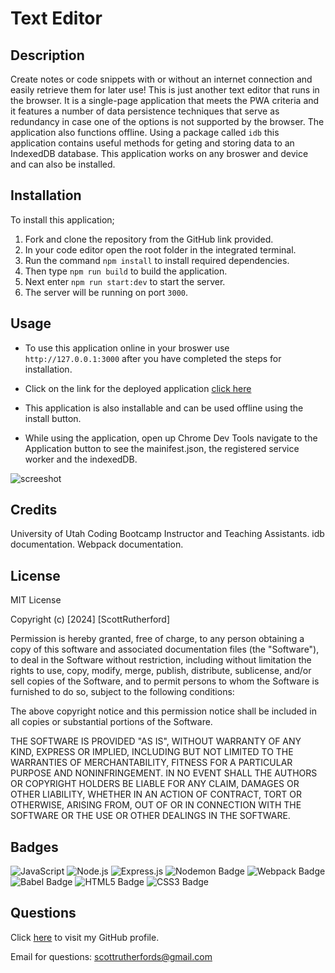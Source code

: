 # Text Editor 

## Description

Create notes or code snippets with or without an internet connection and easily retrieve them for later use! This is just another text editor that runs in the browser. It is a single-page application that meets the PWA criteria and it features a number of data persistence techniques that serve as redundancy in case one of the options is not supported by the browser. The application also functions offline. Using a package called `idb` this application contains useful methods for geting and storing data to an IndexedDB database. This application works on any broswer and device and can also be installed.

## Installation

To install this application; 

1. Fork and clone the repository from the GitHub link provided.
2. In your code editor open the root folder in the integrated terminal.
3. Run the command `npm install` to install required dependencies.
4. Then type `npm run build` to build the application.
5. Next enter `npm run start:dev` to start the server. 
6. The server will be running on port `3000`.


## Usage

- To use this application online in your broswer use `http://127.0.0.1:3000` after you have completed the steps for installation. 

- Click on the link for the deployed application [click here](https://blue-calf.onrender.com/)

- This application is also installable and can be used offline using the install button. 

- While using the application, open up Chrome Dev Tools navigate to the Application button to see the mainifest.json, the registered service worker and the indexedDB. 

![screeshot](/images/Screenshot%202024-01-17%20at%205.54.14 PM.png) 

## Credits

University of Utah Coding Bootcamp Instructor and Teaching Assistants. idb documentation. Webpack documentation. 

## License

MIT License

Copyright (c) [2024] [ScottRutherford]

Permission is hereby granted, free of charge, to any person obtaining a copy
of this software and associated documentation files (the "Software"), to deal
in the Software without restriction, including without limitation the rights
to use, copy, modify, merge, publish, distribute, sublicense, and/or sell
copies of the Software, and to permit persons to whom the Software is
furnished to do so, subject to the following conditions:

The above copyright notice and this permission notice shall be included in all
copies or substantial portions of the Software.

THE SOFTWARE IS PROVIDED "AS IS", WITHOUT WARRANTY OF ANY KIND, EXPRESS OR
IMPLIED, INCLUDING BUT NOT LIMITED TO THE WARRANTIES OF MERCHANTABILITY,
FITNESS FOR A PARTICULAR PURPOSE AND NONINFRINGEMENT. IN NO EVENT SHALL THE
AUTHORS OR COPYRIGHT HOLDERS BE LIABLE FOR ANY CLAIM, DAMAGES OR OTHER
LIABILITY, WHETHER IN AN ACTION OF CONTRACT, TORT OR OTHERWISE, ARISING FROM,
OUT OF OR IN CONNECTION WITH THE SOFTWARE OR THE USE OR OTHER DEALINGS IN THE
SOFTWARE.

## Badges

![JavaScript](https://img.shields.io/badge/JavaScript-F7DF1E?style=for-the-badge&logo=javascript&logoColor=black)
![Node.js](https://img.shields.io/badge/Node.js-43853D?style=for-the-badge&logo=node.js&logoColor=white)
![Express.js](https://img.shields.io/badge/Express.js-404D59?style=for-the-badge)
![Nodemon Badge](https://img.shields.io/badge/Nodemon-76D04B?logo=nodemon&logoColor=fff&style=for-the-badge)
![Webpack Badge](https://img.shields.io/badge/Webpack-8DD6F9?logo=webpack&logoColor=000&style=for-the-badge)
![Babel Badge](https://img.shields.io/badge/Babel-F9DC3E?logo=babel&logoColor=000&style=for-the-badge)
![HTML5 Badge](https://img.shields.io/badge/HTML5-E34F26?logo=html5&logoColor=fff&style=for-the-badge)
![CSS3 Badge](https://img.shields.io/badge/CSS3-1572B6?logo=css3&logoColor=fff&style=for-the-badge)


## Questions

Click [here](https://github.com/ScottGCode) to visit my GitHub profile.

Email for questions: scottrutherfords@gmail.com 